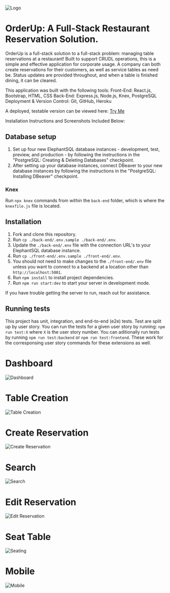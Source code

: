 ![Logo](https://i.imgur.com/LZQk8KP.png)
# OrderUp: A Full-Stack Restaurant Reservation Solution.
OrderUp is a full-stack solution to a full-stack problem: managing table reservations at a restaurant!
Built to support CRUDL operations, this is a simple and effective application for corporate usage.
A company can both create reservations for their customers, as well as service tables as need be.
Status updates are provided throughout, and when a table is finished dining, it can be cleared.

This application was built with the following tools:
Front-End: React.js, Bootstrap, HTML, CSS
Back-End: Express.js, Node.js, Knex, PostgreSQL
Deployment & Version Control: Git, GitHub, Heroku

A deployed, testable version can be viewed here:
<a target="_blank" href="https://order-up-client.vercel.app/dashboard">Try Me</a>

Installation Instructions and Screenshots Included Below:
## Database setup

1. Set up four new ElephantSQL database instances - development, test, preview, and production - by following the instructions in the "PostgreSQL: Creating & Deleting Databases" checkpoint.
1. After setting up your database instances, connect DBeaver to your new database instances by following the instructions in the "PostgreSQL: Installing DBeaver" checkpoint.

### Knex

Run `npx knex` commands from within the `back-end` folder, which is where the `knexfile.js` file is located.

## Installation

1. Fork and clone this repository.
1. Run `cp ./back-end/.env.sample ./back-end/.env`.
1. Update the `./back-end/.env` file with the connection URL's to your ElephantSQL database instance.
1. Run `cp ./front-end/.env.sample ./front-end/.env`.
1. You should not need to make changes to the `./front-end/.env` file unless you want to connect to a backend at a location other than `http://localhost:5001`.
1. Run `npm install` to install project dependencies.
1. Run `npm run start:dev` to start your server in development mode.

If you have trouble getting the server to run, reach out for assistance.

## Running tests

This project has unit, integration, and end-to-end (e2e) tests. 
Test are split up by user story. You can run the tests for a given user story by running:
`npm run test:X` where `X` is the user story number.
You can aditionally run tests by running
`npm run test:backend` or
`npm run test:frontend`.
These work for the corresponsing user story commands for these extensions as well.

# Dashboard
![Dashboard](https://i.imgur.com/kQL844Ym.png)

# Table Creation
![Table Creation](https://i.imgur.com/ElfAE4Hm.png)

# Create Reservation
![Create Reservation](https://i.imgur.com/bK44YLfm.png)

# Search
![Search](https://i.imgur.com/BXJXQgRm.png)

# Edit Reservation
![Edit Reservation](https://i.imgur.com/5f8uezom.png)

# Seat Table
![Seating](https://i.imgur.com/BXJXQgRm.png)

# Mobile
![Mobile](https://i.imgur.com/OAvOxoSm.jpg)
